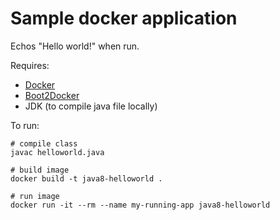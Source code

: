 # Sample docker application

Echos "Hello world!" when run.

Requires:
* [Docker](https://www.docker.com/)
* [Boot2Docker](http://boot2docker.io/)
* JDK (to compile java file locally)

To run:

```
# compile class
javac helloworld.java

# build image
docker build -t java8-helloworld .

# run image
docker run -it --rm --name my-running-app java8-helloworld
```
